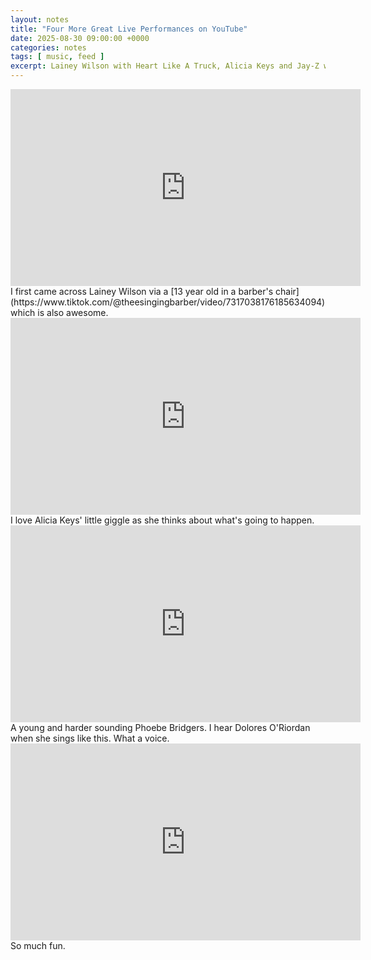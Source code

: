 ```yaml
---
layout: notes
title: "Four More Great Live Performances on YouTube"
date: 2025-08-30 09:00:00 +0000
categories: notes
tags: [ music, feed ]
excerpt: Lainey Wilson with Heart Like A Truck, Alicia Keys and Jay-Z with Empire State of Mind, Phoebe Bridgers with Georgia and Dizzee Rascal and Florence Welch with You've Got The Dirtee Love are four more great live performances on YouTube.
---
```


<iframe width="560" height="315" src="https://www.youtube.com/embed/w_XUqnsEfEQ?si=J48Pexan7-L8aVnk" title="YouTube video player" frameborder="0" allow="accelerometer; autoplay; clipboard-write; encrypted-media; gyroscope; picture-in-picture; web-share" referrerpolicy="strict-origin-when-cross-origin" allowfullscreen></iframe>
I first came across Lainey Wilson via
a [13 year old in a barber's chair](https://www.tiktok.com/@theesingingbarber/video/7317038176185634094) which is also
awesome.

<iframe width="560" height="315" src="https://www.youtube.com/embed/1TC02VaB1Rw?si=Kd65nekKPEaBJvL1" title="YouTube video player" frameborder="0" allow="accelerometer; autoplay; clipboard-write; encrypted-media; gyroscope; picture-in-picture; web-share" referrerpolicy="strict-origin-when-cross-origin" allowfullscreen></iframe>
I love Alicia Keys' little giggle as she thinks about what's going to happen.

<iframe width="560" height="315" src="https://www.youtube.com/embed/cy0kOtXaUSI?si=N0jRp_h9JG2g2BJb" title="YouTube video player" frameborder="0" allow="accelerometer; autoplay; clipboard-write; encrypted-media; gyroscope; picture-in-picture; web-share" referrerpolicy="strict-origin-when-cross-origin" allowfullscreen></iframe>
A young and harder sounding Phoebe Bridgers. I hear Dolores O'Riordan when she sings like this. What a voice.

<iframe width="560" height="315" src="https://www.youtube.com/embed/jSWI3tMg0Wk?si=QHIJrP3tOPFa9Jk8" title="YouTube video player" frameborder="0" allow="accelerometer; autoplay; clipboard-write; encrypted-media; gyroscope; picture-in-picture; web-share" referrerpolicy="strict-origin-when-cross-origin" allowfullscreen></iframe>
So much fun.